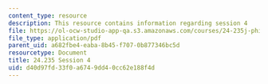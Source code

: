 ```yaml
---
content_type: resource
description: This resource contains information regarding session 4
file: https://ol-ocw-studio-app-qa.s3.amazonaws.com/courses/24-235j-philosophy-of-law-spring-2012/d40d97fd33f0a6749dd40cc62e188f4d_MIT24_235JS12_Session4.pdf
file_type: application/pdf
parent_uid: a682fbe4-eaba-8b45-f707-0b877346bc5d
resourcetype: Document
title: 24.235 Session 4
uid: d40d97fd-33f0-a674-9dd4-0cc62e188f4d
---
```

